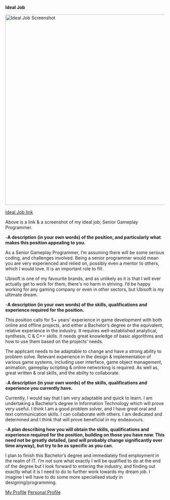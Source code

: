 **Ideal Job**

<img src="https://github.com/Amberrimell/amberrimell.github.io/blob/master/idealjob.png?raw=true" alt="Ideal Job Screenshot" width="600" height="600">

[Ideal Job link](https://www.ubisoft.com/en-US/careers/search.aspx#sr-post-id=743999684505222&is-redirect=true)

Above is a link & a screenshot of my ideal job; Senior Gameplay Programmer.

-**A description (in your own words) of the position, and particularly what makes this position appealing to you.**

As a Senior Gameplay Programmer, I’m assuming there will be some serious coding, and challenges involved. Being a senior programmer would mean you are very experienced and relied on, possibly even a mentor to others, which I would love. It is an important role to fill. 

Ubisoft is one of my favourite brands, and as unlikely as it is that I will ever actually get to work for them, there's no harm in striving. I’d be happy working for any gaming company or even in other sectors, but Ubisoft is my ultimate dream.

-**A description (in your own words) of the skills, qualifications and experience required for the position.**

This position calls for 5+ years’ experience in game development with both online and offline projects, and either a Bachelor’s degree or the equivalent, relative experience in the industry. It requires well-established analytical, synthesis, C & C++ skills. It needs great knowledge of basic algorithms and how to use them based on the projects’ needs. 

The applicant needs to be adaptable to change and have a strong ability to problem solve. Relevant experience in the design & implementation of various game systems, including user interface, game object management, animation, gameplay scripting & online networking is required. As well as, great written & oral skills, and the ability to collaborate.

-**A description (in your own words) of the skills, qualifications and experience you currently have.**

Currently, I would say that I am very adaptable and quick to learn. I am undertaking a Bachelor’s degree in Information Technology which will prove very useful. I think I am a good problem solver, and I have great oral and text communication skills. I can collaborate with others. I am dedicated and determined and I think that will prove beneficial in my endeavours.  

-**A plan describing how you will obtain the skills, qualifications and experience required for the position, building on those you have now. This need not be greatly detailed, (and will probably change significantly over time anyway), but try to be as specific as you can.**

I plan to finish this Bachelor’s degree and immediately find employment in the realm of IT. I’m not sure what exactly I will be qualified to do at the end of the degree but I look forward to entering the industry, and finding out exactly what it is I need to do to further work towards my dream job. I imagine I will have to do some more specialised study in designing/programming.

[My Profile](https://amberrimell.github.io/introtoitassessment/myprofile) [Personal Profile](https://amberrimell.github.io/introtoitassessment/personalprofile)
